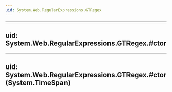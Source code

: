 ```yaml
---
uid: System.Web.RegularExpressions.GTRegex
---
```


---
uid: System.Web.RegularExpressions.GTRegex.#ctor
---

---
uid: System.Web.RegularExpressions.GTRegex.#ctor(System.TimeSpan)
---
